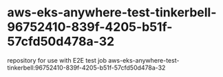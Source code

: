 # aws-eks-anywhere-test-tinkerbell-96752410-839f-4205-b51f-57cfd50d478a-32
repository for use with E2E test job aws-eks-anywhere-test-tinkerbell:96752410-839f-4205-b51f-57cfd50d478a-32
